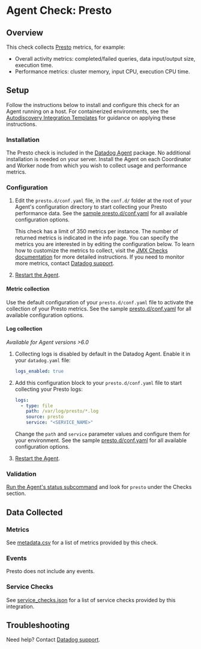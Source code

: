 # Agent Check: Presto

## Overview

This check collects [Presto][1] metrics, for example:

- Overall activity metrics: completed/failed queries, data input/output size, execution time.
- Performance metrics: cluster memory, input CPU, execution CPU time.

## Setup

Follow the instructions below to install and configure this check for an Agent running on a host. For containerized environments, see the [Autodiscovery Integration Templates][2] for guidance on applying these instructions.

### Installation

The Presto check is included in the [Datadog Agent][3] package.
No additional installation is needed on your server. Install the Agent on each Coordinator and Worker node from which you wish to collect usage and performance metrics.

### Configuration

1. Edit the `presto.d/conf.yaml` file, in the `conf.d/` folder at the root of your Agent's configuration directory to start collecting your Presto performance data. See the [sample presto.d/conf.yaml][4] for all available configuration options.

    This check has a limit of 350 metrics per instance. The number of returned metrics is indicated in the info page. You can specify the metrics you are interested in by editing the configuration below. To learn how to customize the metrics to collect, visit the [JMX Checks documentation][5] for more detailed instructions. If you need to monitor more metrics, contact [Datadog support][6].

2. [Restart the Agent][7].

#### Metric collection

Use the default configuration of your `presto.d/conf.yaml` file to activate the collection of your Presto metrics. See the sample [presto.d/conf.yaml][4] for all available configuration options.

#### Log collection

_Available for Agent versions >6.0_

1. Collecting logs is disabled by default in the Datadog Agent. Enable it in your `datadog.yaml` file:

   ```yaml
   logs_enabled: true
   ```

2. Add this configuration block to your `presto.d/conf.yaml` file to start collecting your Presto logs:

   ```yaml
   logs:
     - type: file
       path: /var/log/presto/*.log
       source: presto
       service: "<SERVICE_NAME>"
   ```

    Change the `path` and `service` parameter values and configure them for your environment. See the sample [presto.d/conf.yaml][4] for all available configuration options.

3. [Restart the Agent][7].

### Validation

[Run the Agent's status subcommand][8] and look for `presto` under the Checks section.

## Data Collected

### Metrics

See [metadata.csv][9] for a list of metrics provided by this check.

### Events

Presto does not include any events.

### Service Checks

See [service_checks.json][10] for a list of service checks provided by this integration.

## Troubleshooting

Need help? Contact [Datadog support][6].


[1]: https://docs.datadoghq.com/integrations/presto/
[2]: https://docs.datadoghq.com/agent/kubernetes/integrations/
[3]: https://app.datadoghq.com/account/settings#agent
[4]: https://github.com/DataDog/integrations-core/blob/master/presto/datadog_checks/presto/data/conf.yaml.example
[5]: https://docs.datadoghq.com/integrations/java/
[6]: https://docs.datadoghq.com/help/
[7]: https://docs.datadoghq.com/agent/guide/agent-commands/#start-stop-and-restart-the-agent
[8]: https://docs.datadoghq.com/agent/guide/agent-commands/#agent-status-and-information
[9]: https://github.com/DataDog/integrations-core/blob/master/presto/metadata.csv
[10]: https://github.com/DataDog/integrations-core/blob/master/presto/assets/service_checks.json
